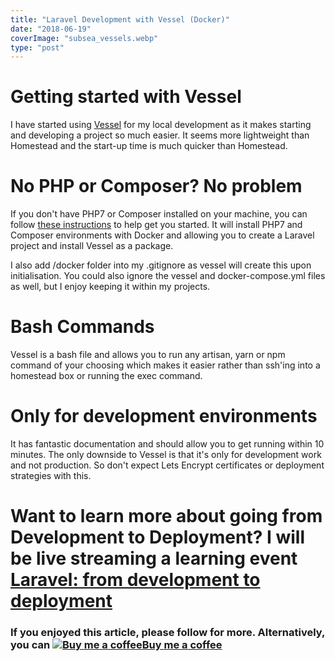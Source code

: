 ```yaml
---
title: "Laravel Development with Vessel (Docker)"
date: "2018-06-19"
coverImage: "subsea_vessels.webp"
type: "post"
---
```


# Getting started with Vessel

I have started using [Vessel](https://vessel.shippingdocker.com/) for my local development as it makes starting and developing a project so much easier. It seems more lightweight than Homestead and the start-up time is much quicker than Homestead.

# No PHP or Composer? No problem

If you don't have PHP7 or Composer installed on your machine, you can follow [these instructions](https://vessel.shippingdocker.com/docs/common-issues/#catch22) to help get you started. It will install PHP7 and Composer environments with Docker and allowing you to create a Laravel project and install Vessel as a package.

I also add /docker folder into my .gitignore as vessel will create this upon initialisation. You could also ignore the vessel and docker-compose.yml files as well, but I enjoy keeping it within my projects.

# Bash Commands

Vessel is a bash file and allows you to run any artisan, yarn or npm command of your choosing which makes it easier rather than ssh'ing into a homestead box or running the exec command.

# Only for development environments

It has fantastic documentation and should allow you to get running within 10 minutes. The only downside to Vessel is that it's only for development work and not production. So don't expect Lets Encrypt certificates or deployment strategies with this.

# Want to learn more about going from Development to Deployment? I will be live streaming a learning event [Laravel: from development to deployment](/dev-to-deploy)

### If you enjoyed this article, please follow for more. Alternatively, you can [![Buy me a coffee](https://www.buymeacoffee.com/assets/img/BMC-btn-logo.svg)Buy me a coffee](https://www.buymeacoffee.com/michaelbrooks)
